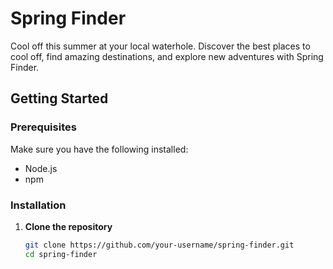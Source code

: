 # Spring Finder

Cool off this summer at your local waterhole. Discover the best places to cool off, find amazing destinations, and explore new adventures with Spring Finder.

## Getting Started

### Prerequisites

Make sure you have the following installed:

- Node.js
- npm

### Installation

1. **Clone the repository**
   ```sh
   git clone https://github.com/your-username/spring-finder.git
   cd spring-finder
